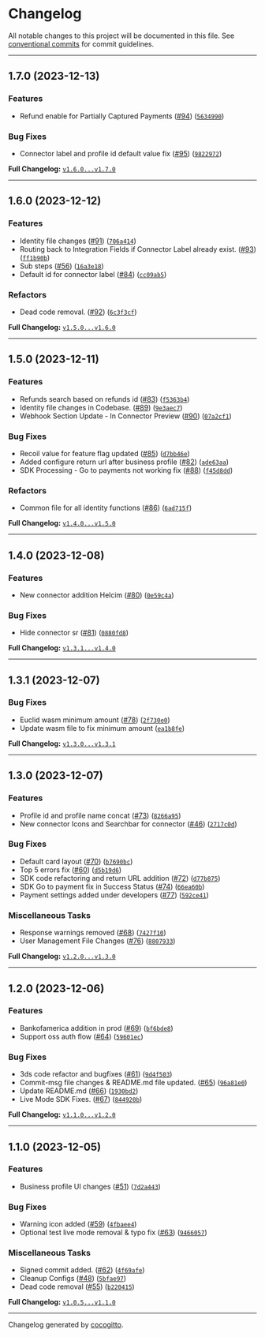 # Changelog
All notable changes to this project will be documented in this file. See [conventional commits](https://www.conventionalcommits.org/) for commit guidelines.

- - -

## 1.7.0 (2023-12-13)

### Features

- Refund enable for Partially Captured Payments ([#94](https://github.com/juspay/hyperswitch-control-center/pull/94)) ([`5634990`](https://github.com/juspay/hyperswitch-control-center/commit/5634990a6c0e5952f65e6c435f546314347acaac))

### Bug Fixes

- Connector label  and profile id default value fix ([#95](https://github.com/juspay/hyperswitch-control-center/pull/95)) ([`9822972`](https://github.com/juspay/hyperswitch-control-center/commit/9822972f9ed6724f365ee36d5d27f14458e1f960))

**Full Changelog:** [`v1.6.0...v1.7.0`](https://github.com/juspay/hyperswitch-control-center/compare/v1.6.0...v1.7.0)

- - -


## 1.6.0 (2023-12-12)

### Features

- Identity file changes ([#91](https://github.com/juspay/hyperswitch-control-center/pull/91)) ([`706a414`](https://github.com/juspay/hyperswitch-control-center/commit/706a414e4e3f455ebdc9a0cbf792b240e6f1b384))
- Routing back to Integration Fields if Connector Label already exist. ([#93](https://github.com/juspay/hyperswitch-control-center/pull/93)) ([`ff1b90b`](https://github.com/juspay/hyperswitch-control-center/commit/ff1b90b87f0188d7fca96cf9288465226317df9f))
- Sub steps ([#56](https://github.com/juspay/hyperswitch-control-center/pull/56)) ([`16a3e18`](https://github.com/juspay/hyperswitch-control-center/commit/16a3e1850a658e397dc8f924f1bc07443e73ace5))
- Default id for connector label ([#84](https://github.com/juspay/hyperswitch-control-center/pull/84)) ([`cc09ab5`](https://github.com/juspay/hyperswitch-control-center/commit/cc09ab534f8bc87ae71a117b965a5f1201cc5a35))

### Refactors

- Dead code removal. ([#92](https://github.com/juspay/hyperswitch-control-center/pull/92)) ([`6c3f3cf`](https://github.com/juspay/hyperswitch-control-center/commit/6c3f3cf326c31b3bd2aa8931c169c86238d9ad88))

**Full Changelog:** [`v1.5.0...v1.6.0`](https://github.com/juspay/hyperswitch-control-center/compare/v1.5.0...v1.6.0)

- - -


## 1.5.0 (2023-12-11)

### Features

- Refunds search based on refunds id ([#83](https://github.com/juspay/hyperswitch-control-center/pull/83)) ([`f5363b4`](https://github.com/juspay/hyperswitch-control-center/commit/f5363b4ac3547232bd637884bd8a9fad85056608))
- Identity file changes in Codebase. ([#89](https://github.com/juspay/hyperswitch-control-center/pull/89)) ([`9e3aec7`](https://github.com/juspay/hyperswitch-control-center/commit/9e3aec7f7434cf4610db50a716653e73693aec94))
- Webhook Section Update - In Connector Preview ([#90](https://github.com/juspay/hyperswitch-control-center/pull/90)) ([`07a2cf1`](https://github.com/juspay/hyperswitch-control-center/commit/07a2cf1d5f36541e69dcf701c38fce33697f0df0))

### Bug Fixes

- Recoil value for feature flag updated ([#85](https://github.com/juspay/hyperswitch-control-center/pull/85)) ([`d7bb46e`](https://github.com/juspay/hyperswitch-control-center/commit/d7bb46e26c766ab8b43488ff42c6a0ad4eb21864))
- Added configure return url after business profile ([#82](https://github.com/juspay/hyperswitch-control-center/pull/82)) ([`ade63aa`](https://github.com/juspay/hyperswitch-control-center/commit/ade63aa8177d6269e02ac0db4f6e63867511b661))
- SDK Processing - Go to payments not working fix ([#88](https://github.com/juspay/hyperswitch-control-center/pull/88)) ([`f45d8dd`](https://github.com/juspay/hyperswitch-control-center/commit/f45d8dd6016f859b76013364c83c0758e5a42114))

### Refactors

- Common file for all identity functions ([#86](https://github.com/juspay/hyperswitch-control-center/pull/86)) ([`6ad715f`](https://github.com/juspay/hyperswitch-control-center/commit/6ad715fb11da557f4f07ff35e8f616b69684ff0c))

**Full Changelog:** [`v1.4.0...v1.5.0`](https://github.com/juspay/hyperswitch-control-center/compare/v1.4.0...v1.5.0)

- - -


## 1.4.0 (2023-12-08)

### Features

- New connector addition Helcim ([#80](https://github.com/juspay/hyperswitch-control-center/pull/80)) ([`0e59c4a`](https://github.com/juspay/hyperswitch-control-center/commit/0e59c4a6e80fe9d03c8f289810f7796e3da23cb1))

### Bug Fixes

- Hide connector sr ([#81](https://github.com/juspay/hyperswitch-control-center/pull/81)) ([`0880fd8`](https://github.com/juspay/hyperswitch-control-center/commit/0880fd8757f46236caff8783eb3154ec88b286c2))

**Full Changelog:** [`v1.3.1...v1.4.0`](https://github.com/juspay/hyperswitch-control-center/compare/v1.3.1...v1.4.0)

- - -


## 1.3.1 (2023-12-07)

### Bug Fixes

- Euclid wasm minimum amount ([#78](https://github.com/juspay/hyperswitch-control-center/pull/78)) ([`2f730e0`](https://github.com/juspay/hyperswitch-control-center/commit/2f730e0602e49dd11a8e0790df91941b91e1577b))
- Update wasm file to fix minimum amount ([`ea1b8fe`](https://github.com/juspay/hyperswitch-control-center/commit/ea1b8fefdf83a583d115467e78e10c68b4a1145e))

**Full Changelog:** [`v1.3.0...v1.3.1`](https://github.com/juspay/hyperswitch-control-center/compare/v1.3.0...v1.3.1)

- - -


## 1.3.0 (2023-12-07)

### Features

- Profile id and profile name concat ([#73](https://github.com/juspay/hyperswitch-control-center/pull/73)) ([`8266a95`](https://github.com/juspay/hyperswitch-control-center/commit/8266a95ede73e2b66677d7d1046c4271c8fbd526))
- New connector Icons and  Searchbar for connector ([#46](https://github.com/juspay/hyperswitch-control-center/pull/46)) ([`2717c0d`](https://github.com/juspay/hyperswitch-control-center/commit/2717c0d3f09807022f53929ddd244aed3c28034d))

### Bug Fixes

- Default card layout ([#70](https://github.com/juspay/hyperswitch-control-center/pull/70)) ([`b7690bc`](https://github.com/juspay/hyperswitch-control-center/commit/b7690bc569895ce0d92425314bcfc783f8d3365f))
- Top 5 errors fix ([#60](https://github.com/juspay/hyperswitch-control-center/pull/60)) ([`d5b19d6`](https://github.com/juspay/hyperswitch-control-center/commit/d5b19d67ea6cc7e07153b0bfb58ca4beedf1a594))
- SDK code refactoring and return URL addition ([#72](https://github.com/juspay/hyperswitch-control-center/pull/72)) ([`d77b875`](https://github.com/juspay/hyperswitch-control-center/commit/d77b875b9e1c872985678975d4651f6cc90ac364))
- SDK Go to payment fix in Success Status ([#74](https://github.com/juspay/hyperswitch-control-center/pull/74)) ([`66ea60b`](https://github.com/juspay/hyperswitch-control-center/commit/66ea60b321bdd3efd7980a99e007135f29998951))
- Payment settings added under developers ([#77](https://github.com/juspay/hyperswitch-control-center/pull/77)) ([`592ce41`](https://github.com/juspay/hyperswitch-control-center/commit/592ce413fb529847c1428197f18420e6f2a28d66))

### Miscellaneous Tasks

- Response warnings removed ([#68](https://github.com/juspay/hyperswitch-control-center/pull/68)) ([`7427f10`](https://github.com/juspay/hyperswitch-control-center/commit/7427f1051dc6e88258699a90cef3453f66fe5f98))
- User Management File Changes ([#76](https://github.com/juspay/hyperswitch-control-center/pull/76)) ([`8807933`](https://github.com/juspay/hyperswitch-control-center/commit/8807933a676f8041eab5cbc5b833ed06e17a76eb))

**Full Changelog:** [`v1.2.0...v1.3.0`](https://github.com/juspay/hyperswitch-control-center/compare/v1.2.0...v1.3.0)

- - -


## 1.2.0 (2023-12-06)

### Features

- Bankofamerica addition in prod ([#69](https://github.com/juspay/hyperswitch-control-center/pull/69)) ([`bf6bde8`](https://github.com/juspay/hyperswitch-control-center/commit/bf6bde89eaaf3c443e07c191b42d2a9293377130))
- Support oss auth flow ([#64](https://github.com/juspay/hyperswitch-control-center/pull/64)) ([`59601ec`](https://github.com/juspay/hyperswitch-control-center/commit/59601ec4449505ff4fcd1e048d6ced78997062a9))

### Bug Fixes

- 3ds code refactor and bugfixes ([#61](https://github.com/juspay/hyperswitch-control-center/pull/61)) ([`9d4f503`](https://github.com/juspay/hyperswitch-control-center/commit/9d4f5036b458b671f4f1899619d891f74e936b8f))
- Commit-msg file changes & README.md file updated. ([#65](https://github.com/juspay/hyperswitch-control-center/pull/65)) ([`96a81e0`](https://github.com/juspay/hyperswitch-control-center/commit/96a81e0363ade432fb288cc59a5dfb64ad029e48))
- Update README.md ([#66](https://github.com/juspay/hyperswitch-control-center/pull/66)) ([`1930bd2`](https://github.com/juspay/hyperswitch-control-center/commit/1930bd294de22a962304c4389426b741429fd1dc))
- Live Mode SDK Fixes. ([#67](https://github.com/juspay/hyperswitch-control-center/pull/67)) ([`844920b`](https://github.com/juspay/hyperswitch-control-center/commit/844920b6fd09aa07edbf33ba83ff2aaa394c7a78))

**Full Changelog:** [`v1.1.0...v1.2.0`](https://github.com/juspay/hyperswitch-control-center/compare/v1.1.0...v1.2.0)

- - -


## 1.1.0 (2023-12-05)

### Features

- Business profile UI changes ([#51](https://github.com/juspay/hyperswitch-control-center/pull/51)) ([`7d2a443`](https://github.com/juspay/hyperswitch-control-center/commit/7d2a4430980539977a8e8ddfd9d959547549258a))

### Bug Fixes

- Warning icon added ([#59](https://github.com/juspay/hyperswitch-control-center/pull/59)) ([`4fbaee4`](https://github.com/juspay/hyperswitch-control-center/commit/4fbaee4bf0b1b65b08513bd9208e49f154911ae0))
- Optional test live mode removal & typo fix ([#63](https://github.com/juspay/hyperswitch-control-center/pull/63)) ([`9466057`](https://github.com/juspay/hyperswitch-control-center/commit/94660575566729f1b6a8013e9d09e1a4bc8cff20))

### Miscellaneous Tasks

- Signed commit added. ([#62](https://github.com/juspay/hyperswitch-control-center/pull/62)) ([`4f69afe`](https://github.com/juspay/hyperswitch-control-center/commit/4f69afe1946bd431fb6e8a31ee621358ff28ad12))
- Cleanup Configs ([#48](https://github.com/juspay/hyperswitch-control-center/pull/48)) ([`5bfae97`](https://github.com/juspay/hyperswitch-control-center/commit/5bfae972ac4cd2f367d26317c203b2c9d425535d))
- Dead code removal ([#55](https://github.com/juspay/hyperswitch-control-center/pull/55)) ([`b220415`](https://github.com/juspay/hyperswitch-control-center/commit/b220415bc390a5129e82e1b59dc6115a35cb6f84))

**Full Changelog:** [`v1.0.5...v1.1.0`](https://github.com/juspay/hyperswitch-control-center/compare/v1.0.5...v1.1.0)

- - -

Changelog generated by [cocogitto](https://github.com/cocogitto/cocogitto).
